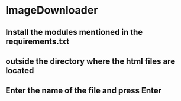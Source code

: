 # ImageDownloader
  
## Install the modules mentioned in the requirements.txt
## outside the directory where the html files are located
## Enter the name of the file and press Enter
